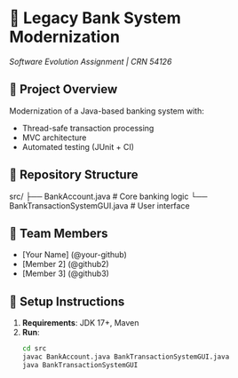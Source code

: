 # 🏦 Legacy Bank System Modernization  
*Software Evolution Assignment | CRN 54126*  

## 🚀 Project Overview  
Modernization of a Java-based banking system with:  
- Thread-safe transaction processing  
- MVC architecture  
- Automated testing (JUnit + CI)  

## 📂 Repository Structure  
src/
├── BankAccount.java # Core banking logic
└── BankTransactionSystemGUI.java # User interface

## 👥 Team Members  
- [Your Name] (@your-github)  
- [Member 2] (@github2)  
- [Member 3] (@github3)  

## 🔧 Setup Instructions  
1. **Requirements**: JDK 17+, Maven  
2. **Run**:  
   ```bash
   cd src
   javac BankAccount.java BankTransactionSystemGUI.java
   java BankTransactionSystemGUI

